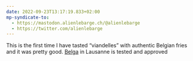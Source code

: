 ```yaml
---
date: 2022-09-23T13:17:19.833+02:00
mp-syndicate-to:
  - https://mastodon.alienlebarge.ch/@alienlebarge
  - https://twitter.com/alienlebarge
---
```

This is the first time I have tasted “viandelles” with authentic Belgian fries and it was pretty good. [Belga](https://www.fritesbelga.com/) in Lausanne is tested and approved
